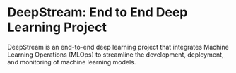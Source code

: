 # DeepStream: End to End Deep Learning Project
DeepStream is an end-to-end deep learning project that integrates Machine Learning Operations (MLOps) to streamline the development, deployment, and monitoring of machine learning models.